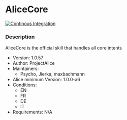 # AliceCore

[![Continous Integration](https://gitlab.com/project-alice-assistant/skills/skill_AliceCore/badges/master/pipeline.svg)](https://gitlab.com/project-alice-assistant/skills/skill_AliceCore/pipelines/latest)


### Description
AliceCore is the official skill that handles all core intents

- Version: 1.0.57
- Author: ProjectAlice
- Maintainers:
  - Psycho, Jierka, maxbachmann
- Alice minimum Version: 1.0.0-a6
- Conditions:
  - EN
  - FR
  - DE
  - IT
- Requirements: N/A
